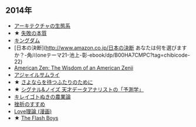 ## 2014年

* [アーキテクチャの生態系](http://www.amazon.co.jp/アーキテクチャの生態系――情報環境はいかに設計されてきたか-濱野-智史/dp/4757102453?tag=chibicode-22)
* ★ [失敗の本質](http://www.amazon.co.jp/失敗の本質-戸部-良一-ebook/dp/B00BN16XX8?tag=chibicode-22)
* [キングダム](http://www.amazon.co.jp/キングダム-コミック-1-33巻セット-ヤングジャンプコミックス-泰久/dp/B00HHK34QI?tag=chibicode-22)
* [日本の決断](http://www.amazon.co.jp/日本の決断 あなたは何を選びますか？-角川oneテーマ21-池上-彰-ebook/dp/B00HA7CMPC?tag=chibicode-22)
* [American Zen: The Wisdom of an American Zenji](http://www.amazon.com/American-Zen-The-Wisdom-Zenji/dp/1449560792?tag=chibicode-22)
* [アジャイルサムライ](http://www.amazon.co.jp/アジャイルサムライ−達人開発者への道−-Jonathan-Rasmusson/dp/4274068560?tag=chibicode-22)
* ★ [さよならを待つふたりのために](http://www.amazon.co.jp/さよならを待つふたりのために-STAMP-BOOKS-ジョン・グリーン/dp/4001164051?tag=chibicode-22)
* ★ [シグナル&ノイズ 天才データアナリストの「予測学」](http://www.amazon.co.jp/シグナル-ノイズ-天才データアナリストの「予測学」-ネイト-シルバー-ebook/dp/B00HWP6MXA?tag=chibicode-22)
* [キレイゴトぬきの農業論](http://www.amazon.co.jp/キレイゴトぬきの農業論（新潮新書）-久松-達央-ebook/dp/B00IP4C07E?tag=chibicode-22)
* [挫折のすすめ](http://www.amazon.co.jp/挫折のすすめ-NextPublishing-平石-郁生-ebook/dp/B00JY2KMYO?tag=chibicode-22)
* [Love理論 (漫画)](http://www.amazon.co.jp/LOVE理論-1-アクションコミックス-水野-敬也/dp/4575841900?tag=chibicode-22)
* ★ [The Flash Boys](http://www.amazon.co.jp/Flash-Boys-Wall-Street-Revolt-ebook/dp/B00HVJB4VM?tag=chibicode-22)
